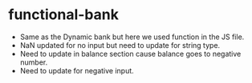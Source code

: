 # functional-bank
- Same as the Dynamic bank but here we used function in the JS file.
- NaN updated for no input but need to update for string type.
- Need to update in balance section cause balance goes to negative number.
- Need to update for negative input.
